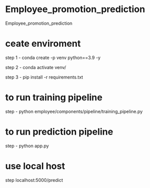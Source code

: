 # Employee_promotion_prediction
Employee_promotion_prediction


# ceate enviroment
 step 1 - conda create -p venv python==3.9 -y

step 2 - conda activate venv/

step 3 - pip install -r requirements.txt

# to run training pipeline

step - python employee/components/pipeline/training_pipeline.py

# to run prediction pipeline

step - python app.py

# use local host 

step localhost:5000/predict



